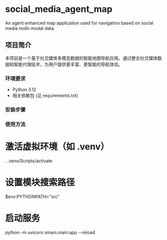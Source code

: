 # social_media_agent_map

An agent enhanced map application used for navigation based on social media multi-modal data.

## 项目简介

本项目是一个基于社交媒体多模态数据的智能地图导航应用。通过整合社交媒体数据和智能代理技术，为用户提供更丰富、更智能的导航体验。

### 环境要求

- Python 3.12
- 相关依赖包 (见 requirements.txt)

### 安装步骤


### 使用方法
# 激活虚拟环境（如 .venv）
. .venv/Scripts/activate

# 设置模块搜索路径
$env:PYTHONPATH="src"

# 启动服务
python -m uvicorn smam.main:app --reload
